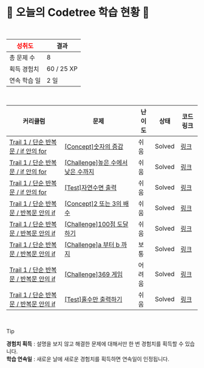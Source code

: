 # 🌲 오늘의 Codetree 학습 현황 🌲

<br />

| <span style="color:red;display:block;text-align:center;"> **성취도**</span> | 결과 |
|---|---|
| 총 문제 수 | 8 |
| 획득 경험치 | 60 / 25 XP |
| 연속 학습 일 | 2 일 |

<br />

|커리큘럼|문제|난이도|상태|코드 링크|
|---|---|---|---|---|
|[Trail 1 / 단순 반복문 / if 안의 for](https://www.codetree.ai/trail-info/novice-low/)|[[Concept]숫자의 증감](https://www.codetree.ai/trails/complete/curated-cards/intro-increasing-and-decreasing-numbers/)|쉬움|Solved|[링크](https://github.com/whateveriiwant/Codetree-TILs/blob/main/250304/%EC%88%AB%EC%9E%90%EC%9D%98%20%EC%A6%9D%EA%B0%90/increasing-and-decreasing-numbers.js)|
|[Trail 1 / 단순 반복문 / if 안의 for](https://www.codetree.ai/trail-info/novice-low/)|[[Challenge]높은 수에서 낮은 수까지](https://www.codetree.ai/trails/complete/curated-cards/challenge-from-high-to-low/)|쉬움|Solved|[링크](https://github.com/whateveriiwant/Codetree-TILs/blob/main/250304/%EB%86%92%EC%9D%80%20%EC%88%98%EC%97%90%EC%84%9C%20%EB%82%AE%EC%9D%80%20%EC%88%98%EA%B9%8C%EC%A7%80/from-high-to-low.js)|
|[Trail 1 / 단순 반복문 / if 안의 for](https://www.codetree.ai/trail-info/novice-low/)|[[Test]자연수면 출력](https://www.codetree.ai/trails/complete/curated-cards/test-output-only-natural-number/)|쉬움|Solved|[링크](https://github.com/whateveriiwant/Codetree-TILs/blob/main/250304/%EC%9E%90%EC%97%B0%EC%88%98%EB%A9%B4%20%EC%B6%9C%EB%A0%A5/output-only-natural-number.js)|
|[Trail 1 / 단순 반복문 / 반복문 안의 if](https://www.codetree.ai/trail-info/novice-low/)|[[Concept]2 또는 3의 배수](https://www.codetree.ai/trails/complete/curated-cards/intro-multiple-of-2-or-3/)|쉬움|Solved|[링크](https://github.com/whateveriiwant/Codetree-TILs/blob/main/250304/2%20%EB%98%90%EB%8A%94%203%EC%9D%98%20%EB%B0%B0%EC%88%98/multiple-of-2-or-3.js)|
|[Trail 1 / 단순 반복문 / 반복문 안의 if](https://www.codetree.ai/trail-info/novice-low/)|[[Challenge]100점 도달하기](https://www.codetree.ai/trails/complete/curated-cards/challenge-reach-100-point/)|쉬움|Solved|[링크](https://github.com/whateveriiwant/Codetree-TILs/blob/main/250304/100%EC%A0%90%20%EB%8F%84%EB%8B%AC%ED%95%98%EA%B8%B0/reach-100-point.js)|
|[Trail 1 / 단순 반복문 / 반복문 안의 if](https://www.codetree.ai/trail-info/novice-low/)|[[Challenge]a 부터 b 까지](https://www.codetree.ai/trails/complete/curated-cards/challenge-a-to-b/)|보통|Solved|[링크](https://github.com/whateveriiwant/Codetree-TILs/blob/main/250304/A%20%EB%B6%80%ED%84%B0%20B%20%EA%B9%8C%EC%A7%80/a-to-b.js)|
|[Trail 1 / 단순 반복문 / 반복문 안의 if](https://www.codetree.ai/trail-info/novice-low/)|[[Challenge]369 게임](https://www.codetree.ai/trails/complete/curated-cards/challenge-369-game/)|어려움|Solved|[링크](https://github.com/whateveriiwant/Codetree-TILs/blob/main/250304/369%20%EA%B2%8C%EC%9E%84/369-game.js)|
|[Trail 1 / 단순 반복문 / 반복문 안의 if](https://www.codetree.ai/trail-info/novice-low/)|[[Test]홀수만 출력하기](https://www.codetree.ai/trails/complete/curated-cards/test-print-only-odd-numbers/)|쉬움|Solved|[링크](https://github.com/whateveriiwant/Codetree-TILs/blob/main/250304/%ED%99%80%EC%88%98%EB%A7%8C%20%EC%B6%9C%EB%A0%A5%ED%95%98%EA%B8%B0/print-only-odd-numbers.js)|


<br />

> [!TIP]
> **경험치 획득** : 설명을 보지 않고 해결한 문제에 대해서만 한 번 경험치를 획득할 수 있습니다.  
> **학습 연속일** : 새로운 날에 새로운 경험치를 획득하면 연속일이 인정됩니다.

